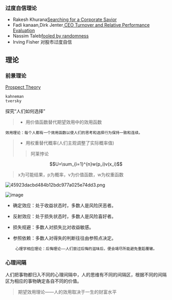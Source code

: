 ### 过度自信理论

* Rakesh Khurana[Searching for a Corporate Savior ](https://book.douban.com/subject/2774954/)
* Fadi kanaan,Dirk Jenter[
CEO Turnover and Relative Performance Evaluation](http://eprints.lse.ac.uk/64421/1/__lse.ac.uk_storage_LIBRARY_Secondary_libfile_shared_repository_Content_Jenter,%20D_CEO%20turnover_Jenter_CEO%20turnover_2015.pdf)
* Nassim Taleb[fooled by randomness](https://book.douban.com/subject/10773362/)
* Irving Fisher 对股市过度自信

## 理论
### 前景理论
[Prospect Theory](http://www.its.caltech.edu/~camerer/Ec101/ProspectTheory.pdf)
    
    kahneman 
    tversky
    
探究“人们如何选择”
>* 用价值函数替代期望效用中的效用函数

    效用理论：每个人都有一个效用函数以使人们的思考和选择行为保持一致和连续。
>* 用权重替代概率(人们主观调整了实际概率值)
>>阿莱悖论
```math
U=\sum_{i=1}^{n}w(p_i)v(x_i)
```
>x为可能结果，p为概率，v为价值函数，w为权重函数

![45923dacbd484b12bdc977a025e74dd3.png](en-resource://database/3184:1)

![image](https://zh.wikipedia.org/wiki/%E5%B1%95%E6%9C%9B%E7%90%86%E8%AE%BA#/media/File:Valuefun.jpg)
    

* 确定效应：处于收益状态时，多数人是风险厌恶者。
* 反射效应：处于损失状态时，多数人是风险喜好者。
* 损失规避：多数人对损失比对收益敏感。
* 参照依赖：多数人对得失的判断往往由参照点决定。
    
    
       心理学相应理论：后悔理论——人们尝过后悔的滋味后，便会竭尽所能避免重蹈覆辙。
       
### 心理间隔
人们把事物都归入不同的心理间隔中，人的思维有不同的间隔区，根据不同的间隔区为相应的事物确定各自不同的价值。
>期望效用理论——人的效用取决于一生的财富水平

